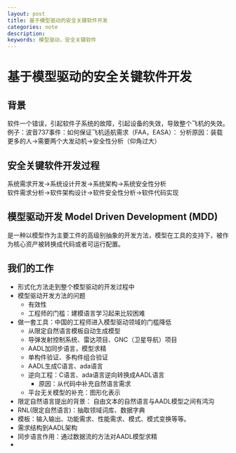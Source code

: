 ```yaml
---
layout: post
title: 基于模型驱动的安全关键软件开发
categories: note
description:
keywords: 模型驱动，安全关键软件
---
```

# 基于模型驱动的安全关键软件开发

## 背景
  软件一个错误，引起软件子系统的故障，引起设备的失效，导致整个飞机的失效。
  例子：波音737事件：如何保证飞机适航需求（FAA，EASA）：
  分析原因：装载更多的人->需要两个大发动机->安全性分析（仰角过大）

## 安全关键软件开发过程
  系统需求开发->系统设计开发->系统架构->系统安全性分析  
  软件需求分析->软件架构设计->软件安全性分析->软件代码实现

## 模型驱动开发 Model Driven Development  (MDD)
  是一种以模型作为主要工件的高级别抽象的开发方法，模型在工具的支持下，被作为核心资产被转换成代码或者可运行配置。

## 我们的工作
  + 形式化方法走到整个模型驱动的开发过程中
  + 模型驱动开发方法的问题
    + 有效性
    + 工程师的门槛：建模语言学习起来比较困难
  + 做一套工具：中国的工程师进入模型驱动领域的门槛降低
    + 从限定自然语言模板自动生成模型
    + 导弹发射控制系统、雷达项目、GNC（卫星导航）项目
    + AADL加同步语言，模型求精
    + 单构件验证、多构件组合验证
    + AADL生成C语言、ada语言
    + 逆向工程：C语言、ada语言逆向转换成AADL语言
      + 原因：从代码中补充自然语言需求
    + 平台无关模型的补充：图形化表示
  + 限定自然语言提出的背景：
    自由文本的自然语言与AADL模型之间有鸿沟
  + RNL(限定自然语言)：抽取领域词库、数据字典
  + 模板：输入输出、功能需求、性能需求、模式、模式变换等等。
  + 需求结构到AADL架构
  + 同步语言作用：通过数据流的方法对AADL模型求精
  +
